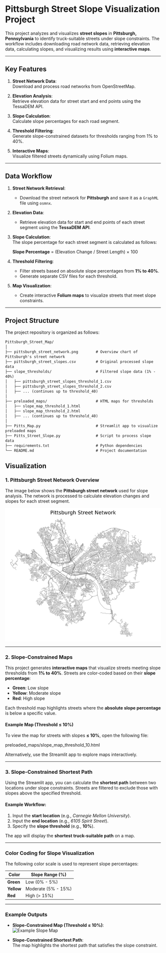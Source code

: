# Pittsburgh Street Slope Visualization Project

This project analyzes and visualizes **street slopes** in **Pittsburgh, Pennsylvania** to identify truck-suitable streets under slope constraints. The workflow includes downloading road network data, retrieving elevation data, calculating slopes, and visualizing results using **interactive maps**.

---

## **Key Features**

1. **Street Network Data**:  
   Download and process road networks from OpenStreetMap.

2. **Elevation Analysis**:  
   Retrieve elevation data for street start and end points using the TessaDEM API.

3. **Slope Calculation**:  
   Calculate slope percentages for each road segment.

4. **Threshold Filtering**:  
   Generate slope-constrained datasets for thresholds ranging from 1% to 40%.

5. **Interactive Maps**:  
   Visualize filtered streets dynamically using Folium maps.

---

## **Data Workflow**

1. **Street Network Retrieval**:  
   - Download the street network for **Pittsburgh** and save it as a `GraphML` file using `osmnx`.

2. **Elevation Data**:  
   - Retrieve elevation data for start and end points of each street segment using the **TessaDEM API**.

3. **Slope Calculation**:  
   The slope percentage for each street segment is calculated as follows:

   **Slope Percentage** = (Elevation Change / Street Length) × 100


4. **Threshold Filtering**:  
   - Filter streets based on absolute slope percentages from **1% to 40%**.
   - Generate separate CSV files for each threshold.

5. **Map Visualization**:  
   - Create interactive **Folium maps** to visualize streets that meet slope constraints.

---

## **Project Structure**

The project repository is organized as follows:

```plaintext
Pittsburgh_Street_Map/
│
├── pittsburgh_street_network.png        # Overview chart of Pittsburgh's street network
├── pittsburgh_street_slopes.csv         # Original processed slope data
├── slope_thresholds/                    # Filtered slope data (1% - 40%)
│   ├── pittsburgh_street_slopes_threshold_1.csv
│   ├── pittsburgh_street_slopes_threshold_2.csv
│   ├── ... (continues up to threshold_40)
│
├── preloaded_maps/                      # HTML maps for thresholds
│   ├── slope_map_threshold_1.html
│   ├── slope_map_threshold_2.html
│   ├── ... (continues up to threshold_40)
│
├── Pitts_Map.py                         # Streamlit app to visualize preloaded maps
├── Pitts_Street_Slope.py                # Script to process slope data
├── requirements.txt                     # Python dependencies
└── README.md                            # Project documentation
```
## **Visualization**

### **1. Pittsburgh Street Network Overview**

The image below shows the **Pittsburgh street network** used for slope analysis. The network is processed to calculate elevation changes and slopes for each street segment.

![Pittsburgh Street Network](pittsburgh_street_network.png)

---

### **2. Slope-Constrained Maps**

This project generates **interactive maps** that visualize streets meeting slope thresholds from **1% to 40%**. Streets are color-coded based on their **slope percentage**:

- **Green**: Low slope  
- **Yellow**: Moderate slope  
- **Red**: High slope  

Each threshold map highlights streets where the **absolute slope percentage** is below a specific value.

#### Example Map (Threshold ≤ 10%)

To view the map for streets with slopes **≤ 10%**, open the following file:

preloaded_maps/slope_map_threshold_10.html


Alternatively, use the Streamlit app to explore maps interactively.

---

### **3. Slope-Constrained Shortest Path**

Using the Streamlit app, you can calculate the **shortest path** between two locations under slope constraints. Streets are filtered to exclude those with slopes above the specified threshold.

#### Example Workflow:

1. Input the **start location** (e.g., *Carnegie Mellon University*).
2. Input the **end location** (e.g., *6105 Spirit Street*).
3. Specify the **slope threshold** (e.g., **10%**).

The app will display the **shortest truck-suitable path** on a map.

---

### **Color Coding for Slope Visualization**

The following color scale is used to represent slope percentages:

| Color        | Slope Range (%) |
|--------------|-----------------|
| **Green**    | Low (0% - 5%)   |
| **Yellow**   | Moderate (5% - 15%) |
| **Red**      | High (> 15%)    |

---

### **Example Outputs**

- **Slope-Constrained Map (Threshold ≤ 10%)**:  
  ![Example Slope Map](https://raw.githubusercontent.com/BOYKEFENG/Pittsburgh_Street_Map/main/visualization/slope_map_threshold_10.png)

- **Slope-Constrained Shortest Path**:  
  The map highlights the shortest path that satisfies the slope constraint.




